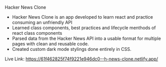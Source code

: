 
Hacker News Clone

- Hacker News Clone is an app developed to learn react and practice consuming an unfriendly API
- Learned class components, best practices and lifecycle menthods of react class components
- Parsed data from the Hacker News API into a usable format for multiple pages with clean and reusable code.
- Created custom dark mode stylings done entirely in CSS. 

Live Link: https://61f462825f74f9221e946dc0--h-news-clone.netlify.app/ 
